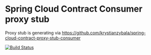 # Spring Cloud Contract Consumer proxy stub 

Proxy stub is generating via https://github.com/krystianzybala/spring-cloud-contract-proxy-stub-consumer


[![Build Status](https://travis-ci.com/krystianzybala/spring-cloud-contract-proxy-stub-consumer.svg?branch=master)](https://travis-ci.com/krystianzybala/spring-cloud-contract-proxy-stub-consumer)